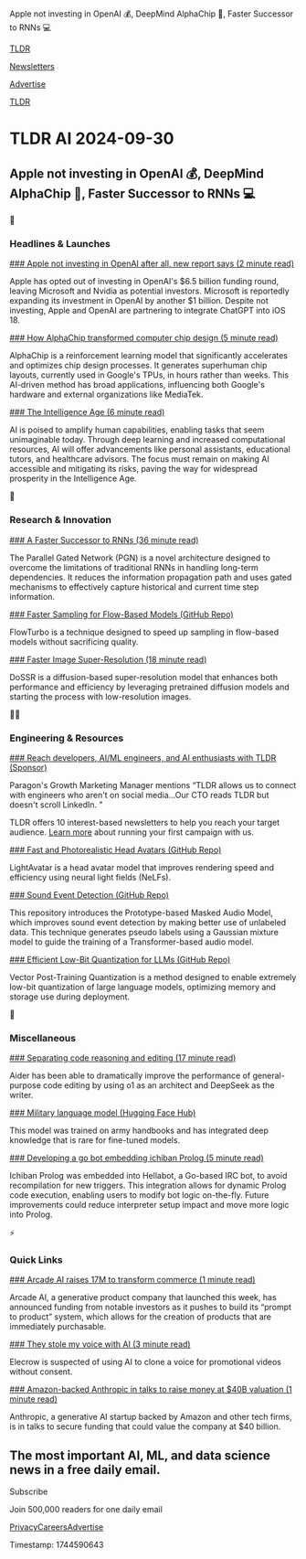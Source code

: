 Apple not investing in OpenAI 💰, DeepMind AlphaChip 💾, Faster Successor to RNNs 💻

[TLDR](/)

[Newsletters](/newsletters)

[Advertise](https://advertise.tldr.tech/)

[TLDR](/)

# TLDR AI 2024-09-30

## Apple not investing in OpenAI 💰, DeepMind AlphaChip 💾, Faster Successor to RNNs 💻

🚀

### Headlines & Launches

[### Apple not investing in OpenAI after all, new report says (2 minute read)](https://9to5mac.com/2024/09/27/apple-not-investing-in-openai-after-all-new-report-says/?utm_source=tldrai)

Apple has opted out of investing in OpenAI's $6.5 billion funding round, leaving Microsoft and Nvidia as potential investors. Microsoft is reportedly expanding its investment in OpenAI by another $1 billion. Despite not investing, Apple and OpenAI are partnering to integrate ChatGPT into iOS 18.

[### How AlphaChip transformed computer chip design (5 minute read)](https://deepmind.google/discover/blog/how-alphachip-transformed-computer-chip-design/?utm_source=tldrai)

AlphaChip is a reinforcement learning model that significantly accelerates and optimizes chip design processes. It generates superhuman chip layouts, currently used in Google's TPUs, in hours rather than weeks. This AI-driven method has broad applications, influencing both Google's hardware and external organizations like MediaTek.

[### The Intelligence Age (6 minute read)](https://ia.samaltman.com/?utm_source=tldrai)

AI is poised to amplify human capabilities, enabling tasks that seem unimaginable today. Through deep learning and increased computational resources, AI will offer advancements like personal assistants, educational tutors, and healthcare advisors. The focus must remain on making AI accessible and mitigating its risks, paving the way for widespread prosperity in the Intelligence Age.

🧠

### Research & Innovation

[### A Faster Successor to RNNs (36 minute read)](https://arxiv.org/abs/2409.17703v1?utm_source=tldrai)

The Parallel Gated Network (PGN) is a novel architecture designed to overcome the limitations of traditional RNNs in handling long-term dependencies. It reduces the information propagation path and uses gated mechanisms to effectively capture historical and current time step information.

[### Faster Sampling for Flow-Based Models (GitHub Repo)](https://github.com/shiml20/flowturbo?utm_source=tldrai)

FlowTurbo is a technique designed to speed up sampling in flow-based models without sacrificing quality.

[### Faster Image Super-Resolution (18 minute read)](https://arxiv.org/abs/2409.17778v1?utm_source=tldrai)

DoSSR is a diffusion-based super-resolution model that enhances both performance and efficiency by leveraging pretrained diffusion models and starting the process with low-resolution images.

👨‍💻

### Engineering & Resources

[### Reach developers, AI/ML engineers, and AI enthusiasts with TLDR (Sponsor)](https://advertise.tldr.tech/?utm_source=tldrai&amp;utm_medium=newsletter&amp;utm_campaign=secondary09302024)

Paragon's Growth Marketing Manager mentions “TLDR allows us to connect with engineers who aren't on social media…Our CTO reads TLDR but doesn't scroll LinkedIn. ”

TLDR offers 10 interest-based newsletters to help you reach your target audience. [Learn more](https://advertise.tldr.tech/?utm_source=tldrai&utm_medium=newsletter&utm_campaign=secondary09302024) about running your first campaign with us.

[### Fast and Photorealistic Head Avatars (GitHub Repo)](https://github.com/mingsun-tse/lightavatar-tensorflow?utm_source=tldrai)

LightAvatar is a head avatar model that improves rendering speed and efficiency using neural light fields (NeLFs).

[### Sound Event Detection (GitHub Repo)](https://github.com/cai525/transformer4sed?utm_source=tldrai)

This repository introduces the Prototype-based Masked Audio Model, which improves sound event detection by making better use of unlabeled data. This technique generates pseudo labels using a Gaussian mixture model to guide the training of a Transformer-based audio model.

[### Efficient Low-Bit Quantization for LLMs (GitHub Repo)](https://github.com/microsoft/vptq?utm_source=tldrai)

Vector Post-Training Quantization is a method designed to enable extremely low-bit quantization of large language models, optimizing memory and storage use during deployment.

🎁

### Miscellaneous

[### Separating code reasoning and editing (17 minute read)](https://aider.chat/2024/09/26/architect.html?utm_source=tldrai)

Aider has been able to dramatically improve the performance of general-purpose code editing by using o1 as an architect and DeepSeek as the writer.

[### Military language model (Hugging Face Hub)](https://huggingface.co/Heralax/Mistrilitary-7b?utm_source=tldrai)

This model was trained on army handbooks and has integrated deep knowledge that is rare for fine-tuned models.

[### Developing a go bot embedding ichiban Prolog (5 minute read)](https://rogersm.net/posts/developing-a-go-bot-embedding-ichiban-prolog/?utm_source=tldrai)

Ichiban Prolog was embedded into Hellabot, a Go-based IRC bot, to avoid recompilation for new triggers. This integration allows for dynamic Prolog code execution, enabling users to modify bot logic on-the-fly. Future improvements could reduce interpreter setup impact and move more logic into Prolog.

⚡️

### Quick Links

[### Arcade AI raises 17M to transform commerce (1 minute read)](https://x.com/mnaficy/status/1839342011788439580?s=46&amp;utm_source=tldrai)

Arcade AI, a generative product company that launched this week, has announced funding from notable investors as it pushes to build its “prompt to product” system, which allows for the creation of products that are immediately purchasable.

[### They stole my voice with AI (3 minute read)](https://www.jeffgeerling.com/blog/2024/they-stole-my-voice-ai?utm_source=tldrai)

Elecrow is suspected of using AI to clone a voice for promotional videos without consent.

[### Amazon-backed Anthropic in talks to raise money at $40B valuation (1 minute read)](https://seekingalpha.com/news/4152344-amazon-backed-anthropic-in-talks-to-raise-money-at-40b-valuation-report?utm_source=tldrai)

Anthropic, a generative AI startup backed by Amazon and other tech firms, is in talks to secure funding that could value the company at $40 billion.

## The most important AI, ML, and data science news in a free daily email.

Subscribe

Join 500,000 readers for one daily email

[Privacy](/privacy)[Careers](https://jobs.ashbyhq.com/tldr.tech)[Advertise](/ai/advertise)

Timestamp: 1744590643